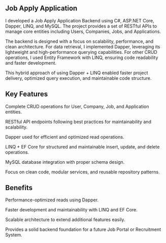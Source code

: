 Job Apply Application
----------------------

I developed a Job Apply Application Backend using C#, ASP.NET Core, Dapper, LINQ, and MySQL. The project provides a set of RESTful APIs to manage core entities including Users, Companies, Jobs, and Applications.

The backend is designed with a focus on scalability, performance, and clean architecture. For data retrieval, I implemented Dapper, leveraging its lightweight and high-performance querying capabilities. For other CRUD operations, I used Entity Framework with LINQ, ensuring code readability and faster development.

This hybrid approach of using Dapper + LINQ enabled faster project delivery, optimized query execution, and maintainable code structure.

Key Features
-------------

Complete CRUD operations for User, Company, Job, and Application entities.

RESTful API endpoints following best practices for maintainability and scalability.

Dapper used for efficient and optimized read operations.

LINQ + EF Core for structured and maintainable insert, update, and delete operations.

MySQL database integration with proper schema design.

Focus on clean code, modular services, and reusable repository patterns.

Benefits
---------

Performance-optimized reads using Dapper.

Faster development and maintainability with LINQ and EF Core.

Scalable architecture to extend additional features easily.

Provides a solid backend foundation for a future Job Portal or Recruitment System.
